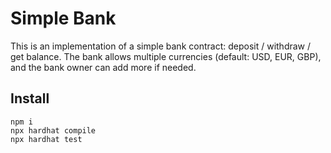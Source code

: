 # Simple Bank

This is an implementation of a simple bank contract: deposit / withdraw / get balance. The bank allows multiple currencies (default: USD, EUR, GBP), and the bank owner can add more if needed.

## Install

```
npm i
npx hardhat compile
npx hardhat test
```
